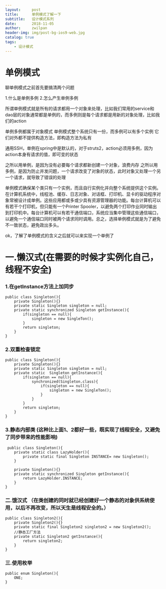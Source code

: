 ```yaml
---
layout:     post
title:      单例模式了解一下
subtitle:   设计模式系列
date:       2018-11-05
author:     zwilpan
header-img: img/post-bg-ios9-web.jpg
catalog: true
tags:
    - 设计模式
---
```



# 单例模式

聊单例模式之前首先要搞清两个问题

1.什么是单例多例
2.怎么产生单例多例

所谓单例模式就是所有的请求都用一个对象来处理，比如我们常用的service和dao层的对象通常都是单例的，而多例则是每个请求都是用新的对象处理，比如我们的action

单例多例都属于对象模式
单例模式整个系统只有一份，而多例可以有多个实例
它们对外都不提供构造方法，即构造方法为私有

通用SSH，单例在spring中是默认的，对于struts2，action必须用多例，因为action本身有请求的值，即可变的状态

之所以用单例，是因为没有必要每个请求都新创建一个对象，浪费内存
之所以用多例，是因为防止并发问题，一个请求改变了对象的状态，此时对象又处理一个另一个请求，就导致了错误的处理

单例模式确保某个类只有一个实例，而且自行实例化并向整个系统提供这个实例。在计算机系统中，线程池、缓存、日志对象、对话框、打印机、显卡的驱动程序对象常被设计成单例。这些应用都或多或少具有资源管理器的功能。每台计算机可以有若干个打印机，但只能有一个Printer Spooler，以避免两个打印作业同时输出到打印机中。每台计算机可以有若干通信端口，系统应当集中管理这些通信端口，以避免一个通信端口同时被两个请求同时调用。总之，选择单例模式就是为了避免不一致状态，避免政出多头。

ok，了解了单例模式的含义之后就可以来实现一个单例了

# 一.懒汉式(在需要的时候才实例化自己，线程不安全)

### 1.在getInstance方法上加同步
    public class Singleton(){
        private Singleton(){}
        private static Singleton singleton = null;
        private static synchronized Singleton getInstance(){
            if(singleton == null){
                singleton = new SingleTon();
            }
            return singleton;
        }
    }

### 2.双重检查锁定
    public class Singleton(){
        private Singleton(){}
        private static Singleton singleton = null;
        private static  Singleton getInstance(){
            if(singleton == null){
                synchronized(Singleton.class){
                    if(singleton == null){
                        singleton = new SingleTon();
                    }
                }
            }
            return singleton;
        }
    }

### 3.静态内部类  (这种比上面1、2都好一些，既实现了线程安全，又避免了同步带来的性能影响)
     public class Singleton(){
        private static class LazyHolder(){
            private static final Singleton INSTANCE= new Singleton();
        }

        private Singleton(){}
        private static synchronized Singleton getInstance(){
            return LazyHolder.INSTANCE;
        }
    }

### 二.饿汉式 （在类创建的同时就已经创建好一个静态的对象供系统使用，以后不再改变，所以天生是线程安全的。）

    public class Singleton2(){
        private Singleton2(){}
        private static final Singleton2 singleton2 = new Singleton2();
        //静态工厂方法
        private static Singleton2 getInstance(){
            return singleton2;
        }
    }

 ### 三.使用枚举

    public enum Singleton(){
        ONE;
    }

